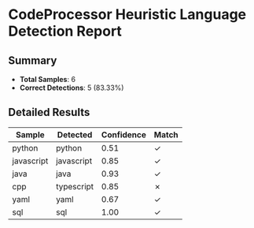 # CodeProcessor Heuristic Language Detection Report

## Summary
- **Total Samples**: 6
- **Correct Detections**: 5 (83.33%)

## Detailed Results

| Sample | Detected | Confidence | Match |
|--------|----------|------------|-------|
| python | python | 0.51 | ✓ |
| javascript | javascript | 0.85 | ✓ |
| java | java | 0.93 | ✓ |
| cpp | typescript | 0.85 | ✗ |
| yaml | yaml | 0.67 | ✓ |
| sql | sql | 1.00 | ✓ |
